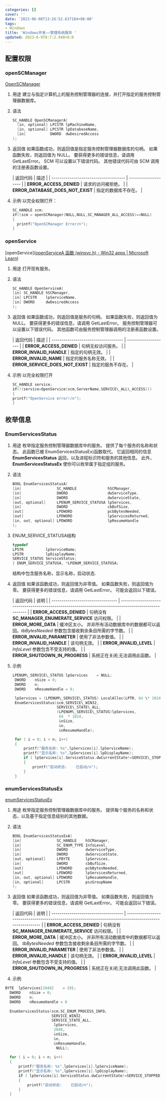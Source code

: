 ```yaml
---
categories: []
cover: ''
date: '2023-06-08T13:26:52.637184+08:00'
tags:
- Windows
title: 'Windows开发——管理系统服务 '
updated: 2023-6-9T8:7:2.940+8:0
---
```

## 配置权限

### openSCManager

[OpenSCManager](https://learn.microsoft.com/zh-cn/windows/desktop/api/winsvc/nf-winsvc-openscmanagera)

1. 用途
   建立与指定计算机上的服务控制管理器的连接，并打开指定的服务控制管理器数据库。
2. 语法
   
   ```cpp
   SC_HANDLE OpenSCManagerA(
     [in, optional] LPCSTR lpMachineName,
     [in, optional] LPCSTR lpDatabaseName,
     [in]           DWORD  dwDesiredAccess
   );
   ```
3. 返回值
   如果函数成功，则返回值是指定服务控制管理器数据库的句柄。
   如果函数失败，则返回值为 NULL。 要获得更多的错误信息，请调用GetLastError。
   SCM 可以设置以下错误代码。 其他错误代码可由 SCM 调用的注册表函数设置。
   
   | 返回代码                              | 描述                 |
| ------------------------------------- | -------------------- |
| **ERROR\_ACCESS\_DENIED**             | 请求的访问被拒绝。   |
| **ERROR\_DATABASE\_DOES\_NOT\_EXIST** | 指定的数据库不存在。 |
   
   
4. 示例
   以完全权限打开：
   
   ```cpp
   SC_HANDLE scm;
   if((scm = openSCManager(NULL,NULL,SC_MANAGER_ALL_ACCESS)==NULL)
   {
     printf("OpenSCManager Error/n");
   }
   ```

### openService

[openService]([openServiceA 函数 (winsvc.h) - Win32 apps | Microsoft Learn](https://learn.microsoft.com/zh-CN/windows/win32/api/winsvc/nf-winsvc-openservicea))

1. 用途
   打开现有服务。
2. 语法
   
   ```cpp
   SC_HANDLE OpenServiceA(
   [in] SC_HANDLE hSCManager,
   [in] LPCSTR    lpServiceName,
   [in] DWORD     dwDesiredAccess
   );
   ```
3. 返回值
   如果函数成功，则返回值是服务的句柄。
   如果函数失败，则返回值为 NULL。 要获得更多的错误信息，请调用 GetLastError。
   服务控制管理器可以设置以下错误代码。 其他函数可由服务控制管理器调用的注册表函数设置。
   
   | 返回代码                             | 描述                 |
| ------------------------------------ | -------------------- |
| **ERROR\_ACCESS\_DENIED**            | 句柄无权访问服务。   |
| **ERROR\_INVALID\_HANDLE**           | 指定的句柄无效。     |
| **ERROR\_INVALID\_NAME**             | 指定的服务名称无效。 |
| **ERROR\_SERVICE\_DOES\_NOT\_EXIST** | 指定的服务不存在。   |
   
   
4. 示例
   以完全权限打开
   
   ```cpp
   SC_HANDLE service;
   if(!(service=OpenService(scm,ServerName,SERVICE\_ALL\_ACCESS)))
   {
   printf("OpenService error!/n");
   }
   ```

## 枚举信息

### EnumServicesStatus

1. 用途
   枚举指定服务控制管理器数据库中的服务。 提供了每个服务的名称和状态。
   此函数已被 EnumServicesStatusEx)函数取代。 它返回相同的信息 **EnumServicesStatus** 返回，以及进程标识符和服务的其他信息。 此外， **EnumServicesStatusEx** 使你可以枚举属于指定组的服务。
2. 语法
   
   ```cpp
   BOOL EnumServicesStatusA(
   [in]                SC_HANDLE              hSCManager,
   [in]                DWORD                  dwServiceType,
   [in]                DWORD                  dwServiceState,
   [out, optional]     LPENUM_SERVICE_STATUSA lpServices,
   [in]                DWORD                  cbBufSize,
   [out]               LPDWORD                pcbBytesNeeded,
   [out]               LPDWORD                lpServicesReturned,
   [in, out, optional] LPDWORD                lpResumeHandle
   );
   ```
3. ENUM\_SERVICE\_STATUSA结构
   
   ```cpp
   typedef
   LPSTR          lpServiceName;
   LPSTR          lpDisplayName;
   SERVICE_STATUS ServiceStatus;
   } ENUM_SERVICE_STATUSA, *LPENUM_SERVICE_STATUSA;
   ```
   
   结构中包含服务名称，显示名称，启动状态.
4. 返回值
   如果该函数成功，则返回值为非零值。
   如果函数失败，则返回值为零。 要获得更多的错误信息，请调用 GetLastError。 可能会返回以下错误。
   
   | 返回代码                          | 说明                                                                                                  |
| --------------------------------- | ----------------------------------------------------------------------------------------------------- |
| **ERROR\_ACCESS\_DENIED**         | 句柄没有**SC\_MANAGER\_ENUMERATE\_SERVICE** 访问权限。                                                |
| **ERROR\_MORE\_DATA**             | 缓冲区太小。 并非所有活动数据库中的数据都可以返回。*tbBytesNeeded* 参数包含接收剩余条目所需的字节数。 |
| **ERROR\_INVALID\_PARAMETER**     | 使用了非法参数值。                                                                                    |
| **ERROR\_INVALID\_HANDLE**        | 该句柄无效。                                                                                          |
| **ERROR\_INVALID\_LEVEL**         | *InfoLevel* 参数包含不受支持的值。                                                                    |
| **ERROR\_SHUTDOWN\_IN\_PROGRESS** | 系统正在关闭;无法调用此函数。                                                                         |
   
   
5. 示例
   
   ```cpp
   LPENUM\_SERVICE\_STATUS lpServices    = NULL;   
    DWORD    nSize = 0;
    DWORD    n;
    DWORD    nResumeHandle = 0;
   
    lpServices = (LPENUM\_SERVICE\_STATUS) LocalAlloc(LPTR, 64 \* 1024);   
    EnumServicesStatus(scm,SERVICE\_WIN32,   
                       SERVICE\_STATE\_ALL,   
                       (LPENUM\_SERVICE\_STATUS)lpServices,   
                        64  * 1024,   
                        &nSize,   
                        &n,   
                        &nResumeHandle);
   
    for ( i = 0; i < n; i++)   
    { 
        printf("服务名称: %s",lpServices[i].lpServiceName);
        printf("显示名称: %s",lpServices[i].lpDisplayName);
        if ( lpServices[i].ServiceStatus.dwCurrentState!=SERVICE\_STOPPED)
        {   
            printf("启动状态:    已启动/n");
        }
    }
   ```

### enumServicesStatusEx

[enumServicesStatusEx](https://learn.microsoft.com/zh-cn/windows/win32/api/winsvc/nf-winsvc-enumservicesstatusexa)

1. 用途
   枚举指定服务控制管理器数据库中的服务。 提供每个服务的名称和状态，以及基于指定信息级别的其他数据。
2. 语法
   
   ```cpp
   BOOL EnumServicesStatusExA(
   [in]                SC_HANDLE    hSCManager,
   [in]                SC_ENUM_TYPE InfoLevel,
   [in]                DWORD        dwServiceType,
   [in]                DWORD        dwServiceState,
   [out, optional]     LPBYTE       lpServices,
   [in]                DWORD        cbBufSize,
   [out]               LPDWORD      pcbBytesNeeded,
   [out]               LPDWORD      lpServicesReturned,
   [in, out, optional] LPDWORD      lpResumeHandle,
   [in, optional]      LPCSTR       pszGroupName
   );
   ```
3. 返回值
   如果该函数成功，则返回值为非零值。
   如果函数失败，则返回值为零。 要获得更多的错误信息，请调用 GetLastError。 可能会返回以下错误。
   
   | 返回代码                           | 说明                                                                                                    |
| ------------------------------------ | --------------------------------------------------------------------------------------------------------- |
| **ERROR\_ACCESS\_DENIED**         | 句柄没有 **SC\_MANAGER\_ENUMERATE\_SERVICE** 访问权限。                                                |
| **ERROR\_MORE\_DATA**             | 缓冲区太小。 并非所有活动数据库中的数据都可以返回。 *tbBytesNeeded* 参数包含接收剩余条目所需的字节数。 |
| **ERROR\_INVALID\_PARAMETER**     | 使用了非法参数值。                                                                                      |
| **ERROR\_INVALID\_HANDLE**        | 该句柄无效。                                                                                            |
| **ERROR\_INVALID\_LEVEL**         | *InfoLevel* 参数包含不受支持的值。                                                                     |
| **ERROR\_SHUTDOWN\_IN\_PROGRESS** | 系统正在关闭;无法调用此函数。                                                                           |
   
   
4. 示例

```cpp
BYTE  lpServices[2048]    = {0};   
  DWORD    nSize = 0;
  DWORD    n;
  DWORD    nResumeHandle = 0
 
  EnumServicesStatus(scm,SC_ENUM_PROCESS_INFO，
                     SERVICE_WIN32,   
                     SERVICE_STATE_ALL,   
                      lpServices,   
                      2048,
                      &nSize,   
                      &n,   
                      &nResumeHandle,
                       NULL);
 
  for ( i = 0; i < n; i++)   
  { 
      printf("服务名称: %s",lpServices[i].lpServiceName);
      printf("显示名称: %s",lpServices[i].lpDisplayName);
      if ( lpServices[i].ServiceStatus.dwCurrentState!=SERVICE_STOPPED)
      {   
          printf("启动状态:    已启动/n");
      }
  }
```

